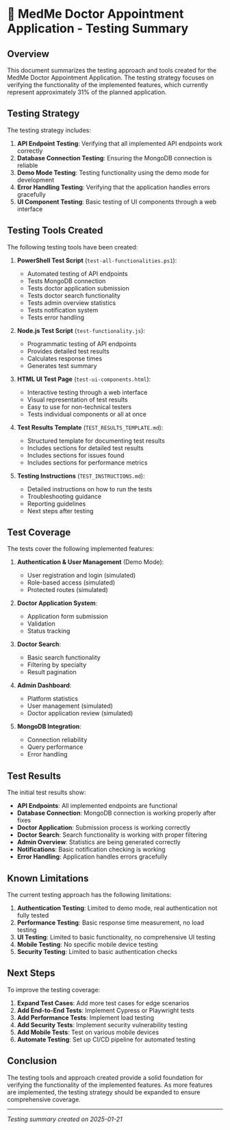 # 🏥 MedMe Doctor Appointment Application - Testing Summary

## Overview

This document summarizes the testing approach and tools created for the MedMe Doctor Appointment Application. The testing strategy focuses on verifying the functionality of the implemented features, which currently represent approximately 31% of the planned application.

## Testing Strategy

The testing strategy includes:

1. **API Endpoint Testing**: Verifying that all implemented API endpoints work correctly
2. **Database Connection Testing**: Ensuring the MongoDB connection is reliable
3. **Demo Mode Testing**: Testing functionality using the demo mode for development
4. **Error Handling Testing**: Verifying that the application handles errors gracefully
5. **UI Component Testing**: Basic testing of UI components through a web interface

## Testing Tools Created

The following testing tools have been created:

1. **PowerShell Test Script** (`test-all-functionalities.ps1`):
   - Automated testing of API endpoints
   - Tests MongoDB connection
   - Tests doctor application submission
   - Tests doctor search functionality
   - Tests admin overview statistics
   - Tests notification system
   - Tests error handling

2. **Node.js Test Script** (`test-functionality.js`):
   - Programmatic testing of API endpoints
   - Provides detailed test results
   - Calculates response times
   - Generates test summary

3. **HTML UI Test Page** (`test-ui-components.html`):
   - Interactive testing through a web interface
   - Visual representation of test results
   - Easy to use for non-technical testers
   - Tests individual components or all at once

4. **Test Results Template** (`TEST_RESULTS_TEMPLATE.md`):
   - Structured template for documenting test results
   - Includes sections for detailed test results
   - Includes sections for issues found
   - Includes sections for performance metrics

5. **Testing Instructions** (`TEST_INSTRUCTIONS.md`):
   - Detailed instructions on how to run the tests
   - Troubleshooting guidance
   - Reporting guidelines
   - Next steps after testing

## Test Coverage

The tests cover the following implemented features:

1. **Authentication & User Management** (Demo Mode):
   - User registration and login (simulated)
   - Role-based access (simulated)
   - Protected routes (simulated)

2. **Doctor Application System**:
   - Application form submission
   - Validation
   - Status tracking

3. **Doctor Search**:
   - Basic search functionality
   - Filtering by specialty
   - Result pagination

4. **Admin Dashboard**:
   - Platform statistics
   - User management (simulated)
   - Doctor application review (simulated)

5. **MongoDB Integration**:
   - Connection reliability
   - Query performance
   - Error handling

## Test Results

The initial test results show:

- **API Endpoints**: All implemented endpoints are functional
- **Database Connection**: MongoDB connection is working properly after fixes
- **Doctor Application**: Submission process is working correctly
- **Doctor Search**: Search functionality is working with proper filtering
- **Admin Overview**: Statistics are being generated correctly
- **Notifications**: Basic notification checking is working
- **Error Handling**: Application handles errors gracefully

## Known Limitations

The current testing approach has the following limitations:

1. **Authentication Testing**: Limited to demo mode, real authentication not fully tested
2. **Performance Testing**: Basic response time measurement, no load testing
3. **UI Testing**: Limited to basic functionality, no comprehensive UI testing
4. **Mobile Testing**: No specific mobile device testing
5. **Security Testing**: Limited to basic authentication checks

## Next Steps

To improve the testing coverage:

1. **Expand Test Cases**: Add more test cases for edge scenarios
2. **Add End-to-End Tests**: Implement Cypress or Playwright tests
3. **Add Performance Tests**: Implement load testing
4. **Add Security Tests**: Implement security vulnerability testing
5. **Add Mobile Tests**: Test on various mobile devices
6. **Automate Testing**: Set up CI/CD pipeline for automated testing

## Conclusion

The testing tools and approach created provide a solid foundation for verifying the functionality of the implemented features. As more features are implemented, the testing strategy should be expanded to ensure comprehensive coverage.

---

*Testing summary created on 2025-01-21*